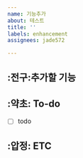 ```yaml
---
name: 기능추가
about: 테스트
title: ''
labels: enhancement
assignees: jade572

---
```


## :전구:추가할 기능
<!-- 진행할 작업에 대한 간단한 설명해주세요. -->
## :약초:  To-do
<!-- 구현하기 위해 할 내용을 적어주세요. -->
- [ ] todo
## :압정: ETC
<!-- 기타 사항을 적어주세요. -->
